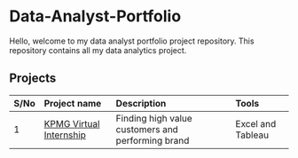 # Data-Analyst-Portfolio

Hello, welcome to my data analyst portfolio project repository. This repository contains all my data analytics project.

## Projects
| S/No | Project name | Description | Tools |
|:--- | :--- |:---| :---|
| 1 | [KPMG Virtual Internship](https://github.com/Josiahgare/Data-Analyst-Portfolio/KPMG-Virtual-Internship) | Finding high value customers and performing brand | Excel and Tableau |
